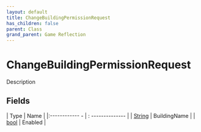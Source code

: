 ```yaml
---
layout: default
title: ChangeBuildingPermissionRequest
has_children: false
parent: Class
grand_parent: Game Reflection
---
```

# ChangeBuildingPermissionRequest
Description 

## Fields
| Type | Name |
|:------------ - | : -------------- |
| [String](game-reflection/components/string.md) | BuildingName |
| [bool](game-reflection/components/bool.md) | Enabled |
